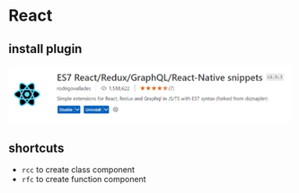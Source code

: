# React

## install plugin

![](images/plugin1.png)

## shortcuts

* `rcc` to create class component
* `rfc` to create function component